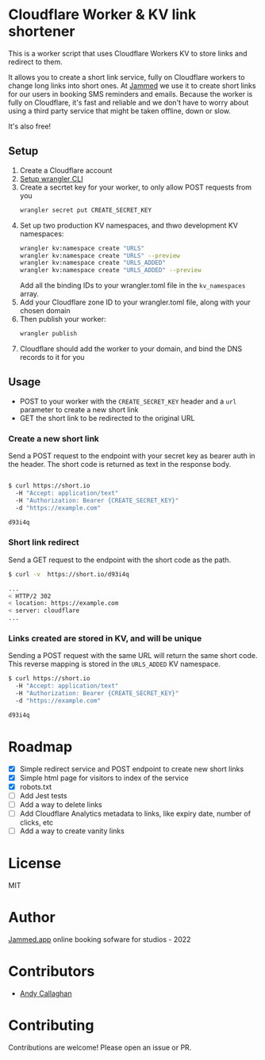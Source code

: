 # Cloudflare Worker & KV link shortener

This is a worker script that uses Cloudflare Workers KV to store links and redirect to them.

It allows you to create a short link service, fully on Cloudflare workers to change long links into short ones. At [Jammed](https://jammed.app) we use it to create short links for our users in booking SMS reminders and emails. Because the worker is fully on Cloudflare, it's fast and reliable and we don't have to worry about using a third party service that might be taken offline, down or slow.

It's also free!

## Setup

1. Create a Cloudflare account
1. [Setup wrangler CLI](https://developers.cloudflare.com/workers/wrangler/get-started/)
1. Create a secrtet key for your worker, to only allow POST requests from you
    ```bash
    wrangler secret put CREATE_SECRET_KEY
    ```
1. Set up two production KV namespaces, and thwo development KV namespaces:
    ```bash
    wrangler kv:namespace create "URLS"
    wrangler kv:namespace create "URLS" --preview
    wrangler kv:namespace create "URLS_ADDED"
    wrangler kv:namespace create "URLS_ADDED" --preview
    ```
    Add all the binding IDs to your wrangler.toml file in the `kv_namespaces` array.
1. Add your Cloudflare zone ID to your wrangler.toml file, along with your chosen domain
1. Then publish your worker:
    ```bash
    wrangler publish
    ```
1. Cloudflare should add the worker to your domain, and bind the DNS records to it for you

## Usage

- POST to your worker with the `CREATE_SECRET_KEY` header and a `url` parameter to create a new short link
- GET the short link to be redirected to the original URL

### Create a new short link

Send a POST request to the endpoint with your secret key as bearer auth in the header.
The short code is returned as text in the response body.

```bash

$ curl https://short.io
  -H "Accept: application/text"
  -H "Authorization: Bearer {CREATE_SECRET_KEY}"
  -d "https://example.com"

d93i4q
```

### Short link redirect

Send a GET request to the endpoint with the short code as the path.

```bash
$ curl -v  https://short.io/d93i4q

...
< HTTP/2 302
< location: https://example.com
< server: cloudflare
...
```

### Links created are stored in KV, and will be unique

Sending a POST request with the same URL will return the same short code. This reverse mapping is stored in the `URLS_ADDED` KV namespace.

```bash
$ curl https://short.io
  -H "Accept: application/text"
  -H "Authorization: Bearer {CREATE_SECRET_KEY}"
  -d "https://example.com"

d93i4q
```

# Roadmap

- [x] Simple redirect service and POST endpoint to create new short links
- [x] Simple html page for visitors to index of the service
- [x] robots.txt
- [ ] Add Jest tests
- [ ] Add a way to delete links
- [ ] Add Cloudflare Analytics metadata to links, like expiry date, number of clicks, etc
- [ ] Add a way to create vanity links

# License

MIT

# Author

[Jammed.app](https://jammed.app) online booking sofware for studios - 2022

# Contributors

- [Andy Callaghan](https://andycallaghan.com)

# Contributing

Contributions are welcome! Please open an issue or PR.
